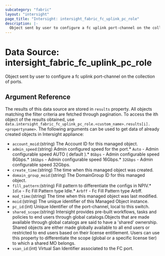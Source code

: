 ```yaml
---
subcategory: "fabric"
layout: "intersight"
page_title: "Intersight: intersight_fabric_fc_uplink_pc_role"
description: |-
  Object sent by user to configure a fc uplink port-channel on the collection of ports.
---
```


# Data Source: intersight_fabric_fc_uplink_pc_role
Object sent by user to configure a fc uplink port-channel on the collection of ports.
## Argument Reference
The results of this data source are stored in `results` property.
All objects matching the filter criteria are fetched through pagination.
To access the ith object of the results obtained, use `data.intersight_fabric_fc_uplink_pc_role.<custom_name>.results[i].<propertyname>`.
The following arguments can be used to get data of already created objects in Intersight appliance:
* `account_moid`:(string) The Account ID for this managed object. 
* `admin_speed`:(string) Admin configured speed for the port.* `Auto` - Admin configurable speed AUTO ( default ).* `8Gbps` - Admin configurable speed 8Gbps.* `16Gbps` - Admin configurable speed 16Gbps.* `32Gbps` - Admin configurable speed 32Gbps. 
* `create_time`:(string) The time when this managed object was created. 
* `domain_group_moid`:(string) The DomainGroup ID for this managed object. 
* `fill_pattern`:(string) Fill pattern to differentiate the configs in NPIV.* `Idle` - Fc Fill Pattern type Idle.* `Arbff` - Fc Fill Pattern type Arbff. 
* `mod_time`:(string) The time when this managed object was last modified. 
* `moid`:(string) The unique identifier of this Managed Object instance. 
* `pc_id`:(int) Unique Identifier of the port-channel, local to this switch. 
* `shared_scope`:(string) Intersight provides pre-built workflows, tasks and policies to end users through global catalogs.Objects that are made available through global catalogs are said to have a 'shared' ownership. Shared objects are either made globally available to all end users or restricted to end users based on their license entitlement. Users can use this property to differentiate the scope (global or a specific license tier) to which a shared MO belongs. 
* `vsan_id`:(int) Virtual San Identifier associated to the FC port. 
 